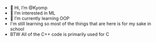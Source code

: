 - 👋 Hi, I’m @Kyomp
- 👀 I’m interested in ML
- 🌱 I’m currently learning OOP
- I'm still learning so most of the things that are here is for my sake in school
- BTW All of the C++ code is primarily used for C
